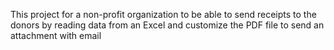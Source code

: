 This project for a non-profit organization to be able to send receipts to the donors by reading data from an Excel and customize the PDF file to send an attachment with email
